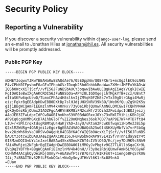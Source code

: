 # Security Policy

## Reporting a Vulnerability

If you discover a security vulnerability within `django-user-log`, please
send an e-mail to Jonathan Hiles at jonathan@hil.es. All security
vulnerabilities will be promptly addressed.

### Public PGP Key

```asc
-----BEGIN PGP PUBLIC KEY BLOCK-----

mDMEY3oqwxYJKwYBBAHaRw8BAQdAe76/05EDppNm/Q08FX6r5+mcUgJlEC9oLNHS
P4vCPbK0IEpvbmF0aGFuIEhpbGVzIDxqb25hdGhhbkBoaWwuZXM+iJMEExYKADsW
IQSbOWcxXiTjScf//vfI56JFuNBSbAUCY3oqwwIbAwULCQgHAgIiAgYVCgkICwIE
FgIDAQIeBwIXgAAKCRDI56JFuNBSbOa+AP4z8LIGDXqejihfMgkYfB+zcz/UBnt7
eItaSKFw6qcUcwD/TLmoCPhAz4H8slkvIjZMVqK0FZh8s7vTx39gDtrGkgi4MwRj
eizjFgkrBgEEAdpHDwEBB0DXtDp7slHJdjUHXSNRV39kBO/lWe0KfQuuZg9H2K5y
gIj1BBgWCgAmFiEEmzlnMV4k40nH//73yOeiRbjQUmwFAmN6LOMCGwIFCQHhM4AA
gQkQyOeiRbjQUmx2IAQZFgoAHRYhBKM8iFN2saHf/2tQih3ZFwLdpcIdBQJjeizj
AAoJEB3ZFwLdpcIdPCwBAOBIhxKhoS9VF0BdAORxxJ0Ys73xRWlTVihLiKBhJjXC
AP9Cq0cgHXMhGXcD7AihbGloTfvZI2OnOMqhes36ok7CD77aAP9E7W74VTD7ftQ4
LIU+r+SMlCrqktdsgRBMtqU4HaKjYAD+JayU/vRtaA2FcwKEfwqm1zHpMeZJBi5p
Q2xlMZWdRg+4OARjei1zEgorBgEEAZdVAQUBAQdA25uGl4SHXUyMbfVb7vrP3bXg
bvx2UzWh60sVaJURSVwDAQgHiH4EGBYKACYWIQSbOWcxXiTjScf//vfI56JFuNBS
bAUCY3otcwIbDAUJAeEzgAAKCRDI56JFuNBSbNoRAP9YSL41Sf7VTnn1day9zY4t
GI8MzmDQIGvbYc1nJxelBAEAw4SkxNOnuKZ6T4sIV5lO6O/Ec/jey7Dd9K9sSNh9
fAi4MwRjei2NFgkrBgEEAdpHDwEBB0A00IiMMOyJvPbgtv9GZ7TLOllbSqaCX+9L
EVq9qIYBTYh+BBgWCgAmFiEEmzlnMV4k40nH//73yOeiRbjQUmwFAmN6LY0CGyAF
CQHhM4AACgkQyOeiRbjQUmyP+AEA8wfFtsrB7QrLY/HIKFs0T+11eng68FqS7K0G
I4ij7i8BAITKv52MfLFSmkQGcl+NoQySnyUTHkVl6K1rBc089nkG
=EUao
-----END PGP PUBLIC KEY BLOCK-----
```
